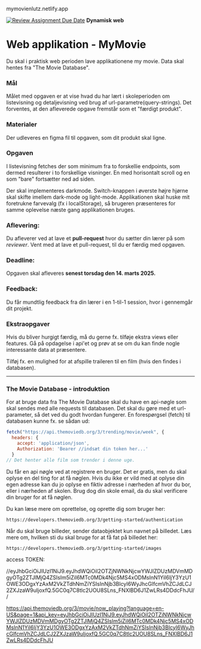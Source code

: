 

mymovienlutz.netlify.app 


[![Review Assignment Due Date](https://classroom.github.com/assets/deadline-readme-button-22041afd0340ce965d47ae6ef1cefeee28c7c493a6346c4f15d667ab976d596c.svg)](https://classroom.github.com/a/UgKBWXTI)
**Dynamisk web**

# Web applikation - MyMovie

Du skal i praktisk web perioden lave applikationene my movie. Data skal hentes fra "The Movie Database".

### **Mål**
Målet med opgaven er at vise hvad du har lært i skoleperioden om listevisning og detaljevisning ved brug af url-parametre(query-strings). Det forventes, at den afleverede opgave fremstår som et "færdigt produkt".


### **Materialer**
Der udleveres en figma fil til opgaven, som dit produkt skal ligne.

### **Opgaven**

I listevisning fetches der som minimum fra to forskellie endpoints, som dermed resulterer i to forskellige visninger. En med horisontalt scroll og en som "bare" fortsætter ned ad siden. 

Der skal implementeres darkmode. Switch-knappen i øverste højre hjørne skal skifte imellem dark-mode og light-mode. Applikationen skal huske mit foretrukne farvevalg (fx i localStorage), så brugeren præsenteres for samme oplevelse næste gang applikationen bruges.


### **Aflevering**: 
Du afleverer ved at lave et **pull-request** hvor du sætter din lærer på som *reviewer*. Vent med at lave et pull-request, til du er færdig med opgaven. 

### **Deadline**: 
Opgaven skal afleveres **senest torsdag den 14. marts 2025.** 

### **Feedback**: 
Du får mundtlig feedback fra din lærer i en 1-til-1 session, hvor i gennemgår dit projekt.

### **Ekstraopgaver**
Hvis du bliver hurgigt færdig, må du gerne fx. tilføje ekstra views eller features. Gå på opdagelse i api'et og prøv at se om du kan finde nogle interessante data at præsentere.

Tilføj fx. en mulighed for at afspille traileren til en film (hvis den findes i databasen).

---

### **The Movie Database - introduktion**

For at bruge data fra The Movie Database skal du have en api-nøgle som skal sendes med alle requests til databasen. Det skal du gøre med et url-parameter, så det ved du godt hvordan fungerer.
En forespørgsel (fetch) til databasen kunne fx. se sådan ud:

```js
fetch("https://api.themoviedb.org/3/trending/movie/week", {
  headers: {
    accept: 'application/json',
    Authorization: 'Bearer //indsæt din token her...'
  }
// Det henter alle film som trender i denne uge.
```

Du får en api nøgle ved at registrere en bruger. Det er gratis, men du skal oplyse en del ting for at få nøglen. Hvis du ikke er vild med at oplyse din egen adresse kan du jo oplyse en fiktiv adresse i nærheden af hvor du bor, eller i nærheden af skolen. Brug dog din skole email, da du skal verificere din bruger for at få nøglen.

Du kan læse mere om oprettelse, og oprette dig som bruger her:
```
https://developers.themoviedb.org/3/getting-started/authentication
```

Når du skal bruge billeder, sender dataobjektet kun navnet på billedet. Læs mere om, hvilken sti du skal bruge for at få fat på billedet her: 

```
https://developers.themoviedb.org/3/getting-started/images
```


access TOKEN: 

//eyJhbGciOiJIUzI1NiJ9.eyJhdWQiOiI2OTZjNWNkNjcwYWJlZDUzMDVmMDgyOTg2ZTJlMjQ4ZSIsIm5iZiI6MTc0MDk4Njc5MS4xODMsInN1YiI6IjY3YzU1OWE3ODgxYzAxM2VkZTdhNmZiYSIsInNjb3BlcyI6WyJhcGlfcmVhZCJdLCJ2ZXJzaW9uIjoxfQ.5GC0q7C8tlc2UOU8SLns_FNXlBD6J1ZwLRs4DDdcFhJU//




https://api.themoviedb.org/3/movie/now_playing?language=en-US&page=1&api_key=eyJhbGciOiJIUzI1NiJ9.eyJhdWQiOiI2OTZjNWNkNjcwYWJlZDUzMDVmMDgyOTg2ZTJlMjQ4ZSIsIm5iZiI6MTc0MDk4Njc5MS4xODMsInN1YiI6IjY3YzU1OWE3ODgxYzAxM2VkZTdhNmZiYSIsInNjb3BlcyI6WyJhcGlfcmVhZCJdLCJ2ZXJzaW9uIjoxfQ.5GC0q7C8tlc2UOU8SLns_FNXlBD6J1ZwLRs4DDdcFhJU